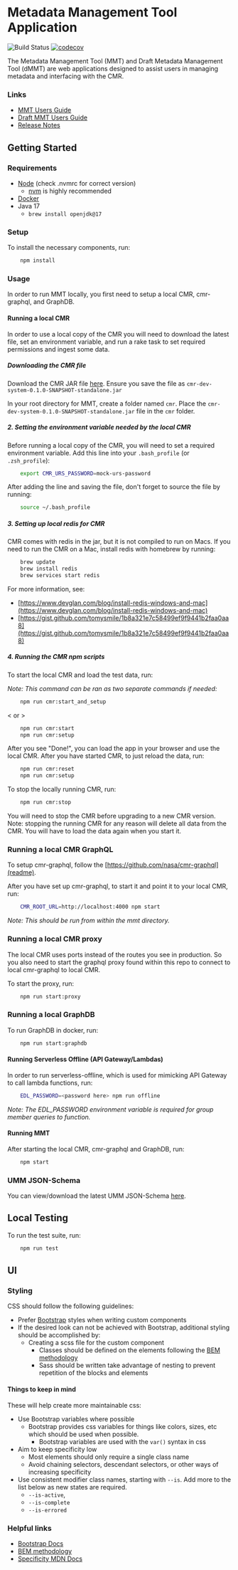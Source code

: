 # Metadata Management Tool Application

<!-- TODO Change to main branch before merging into main -->
![Build Status](https://github.com/nasa/mmt/workflows/CI/badge.svg?branch=MMT-3390)
[![codecov](https://codecov.io/gh/nasa/mmt/graph/badge.svg?token=B8Qspgsjou)](https://codecov.io/gh/nasa/mmt)

The Metadata Management Tool (MMT) and Draft Metadata Management Tool (dMMT) are web applications designed to assist users in managing metadata and interfacing with the CMR.

### Links

- [MMT Users Guide](https://wiki.earthdata.nasa.gov/display/ED/Metadata+Management+Tool+%28MMT%29+User%27s+Guide)
- [Draft MMT Users Guide](https://wiki.earthdata.nasa.gov/display/ED/Draft+MMT+%28dMMT%29+User%27s+Guide)
- [Release Notes](https://wiki.earthdata.nasa.gov/display/ED/MMT+Release+Notes)

## Getting Started

### Requirements

- [Node](https://nodejs.org/) (check .nvmrc for correct version)
  - [nvm](https://github.com/nvm-sh/nvm) is highly recommended
- [Docker](https://www.docker.com/get-started/)
- Java 17
  - `brew install openjdk@17`

### Setup

To install the necessary components, run:

```bash
    npm install
```

### Usage

In order to run MMT locally, you first need to setup a local CMR, cmr-graphql, and GraphDB.

#### Running a local CMR

In order to use a local copy of the CMR you will need to download the latest file, set an environment variable, and run a rake task to set required permissions and ingest some data.

##### Downloading the CMR file

Download the CMR JAR file [here](https://ci.earthdata.nasa.gov/artifact/CN2-CSN2/shared/build-latest/cmr-dev-system-uberjar.jar/cmr-dev-system-0.1.0-SNAPSHOT-standalone.jar). Ensure you save the file as `cmr-dev-system-0.1.0-SNAPSHOT-standalone.jar`

In your root directory for MMT, create a folder named `cmr`. Place the `cmr-dev-system-0.1.0-SNAPSHOT-standalone.jar` file in the `cmr` folder.

##### 2. Setting the environment variable needed by the local CMR

Before running a local copy of the CMR, you will need to set a required environment variable. Add this line into your `.bash_profile` (or `.zsh_profile`):

```bash
    export CMR_URS_PASSWORD=mock-urs-password
```

After adding the line and saving the file, don't forget to source the file by running:

```bash
    source ~/.bash_profile
```

##### 3. Setting up local redis for CMR

CMR comes with redis in the jar, but it is not compiled to run on Macs.  If you need to run the CMR on a Mac, install redis with homebrew by running:

```bash
    brew update
    brew install redis
    brew services start redis
```

For more information, see:

 - [https://www.devglan.com/blog/install-redis-windows-and-mac](https://www.devglan.com/blog/install-redis-windows-and-mac)
 - [https://gist.github.com/tomysmile/1b8a321e7c58499ef9f9441b2faa0aa8](https://gist.github.com/tomysmile/1b8a321e7c58499ef9f9441b2faa0aa8)

##### 4. Running the CMR npm scripts

To start the local CMR and load the test data, run:

_Note: This command can be ran as two separate commands if needed:_

```bash
    npm run cmr:start_and_setup
```

< or >

```bash
    npm run cmr:start
    npm run cmr:setup
```

After you see "Done!", you can load the app in your browser and use the local CMR. After you have started CMR, to just reload the data, run:

```bash
    npm run cmr:reset
    npm run cmr:setup
```

To stop the locally running CMR, run:

```bash
    npm run cmr:stop
```

You will need to stop the CMR before upgrading to a new CMR version. Note: stopping the running CMR for any reason will delete all data from the CMR. You will have to load the data again when you start it.

### Running a local CMR GraphQL

To setup cmr-graphql, follow the [https://github.com/nasa/cmr-graphql](readme).

After you have set up cmr-graphql, to start it and point it to your local CMR, run:

```bash
    CMR_ROOT_URL=http://localhost:4000 npm start
```

_Note: This should be run from within the mmt directory._

### Running a local CMR proxy

The local CMR uses ports instead of the routes you see in production. So you also need to start the graphql proxy found within this repo to connect to local cmr-graphql to local CMR.

To start the proxy, run:

```bash
    npm run start:proxy
```

### Running a local GraphDB

To run GraphDB in docker, run:

```bash
    npm run start:graphdb
```

#### Running Serverless Offline (API Gateway/Lambdas)

In order to run serverless-offline, which is used for mimicking API Gateway to call lambda functions, run:

```bash
    EDL_PASSWORD=<password here> npm run offline
```

_Note: The EDL_PASSWORD environment variable is required for group member queries to function._

#### Running MMT

After starting the local CMR, cmr-graphql and GraphDB, run:

```bash
    npm start
```

### UMM JSON-Schema

You can view/download the latest UMM JSON-Schema [here](https://git.earthdata.nasa.gov/projects/CMR/repos/cmr/browse/umm-spec-lib/resources/json-schemas).

## Local Testing

To run the test suite, run:

```bash
    npm run test
```

## UI

### Styling

CSS should follow the following guidelines:

* Prefer [Bootstrap](https://getbootstrap.com/docs/5.0/) styles when writing custom components
* If the desired look can not be achieved with Bootstrap, additional styling should be accomplished by:
  * Creating a scss file for the custom component
    * Classes should be defined on the elements following the [BEM methodology](https://getbem.com/)
    * Sass should be written take advantage of nesting to prevent repetition of the blocks and elements

#### Things to keep in mind

These will help create more maintainable css:

* Use Bootstrap variables where possible
  * Bootstrap provides css variables for things like colors, sizes, etc which should be used when possible.
    * Bootstrap variables are used with the `var()` syntax in css
* Aim to keep specificity low
  * Most elements should only require a single class name
  * Avoid chaining selectors, descendant selectors, or other ways of increasing specificity
* Use consistent modifier class names, starting with `--is`. Add more to the list below as new states are required.
  * `--is-active`,
  * `--is-complete`
  * `--is-errored`

### Helpful links

* [Bootstrap Docs](https://getbootstrap.com/docs/5.0/)
* [BEM methodology](https://getbem.com/)
* [Specificity MDN Docs](https://developer.mozilla.org/en-US/docs/Web/CSS/Specificity)

